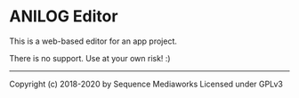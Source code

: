 # ANILOG Editor

This is a web-based editor for an app project.

There is no support. Use at your own risk! :)

---

Copyright (c) 2018-2020 by Sequence Mediaworks
Licensed under GPLv3
